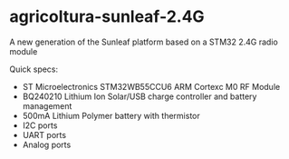 # agricoltura-sunleaf-2.4G
A new generation of the Sunleaf platform based on a STM32 2.4G radio module

Quick specs:
- ST Microelectronics STM32WB55CCU6 ARM Cortexc M0 RF Module
- BQ240210 Lithium Ion Solar/USB charge controller and battery management 
- 500mA Lithium Polymer battery with thermistor 
- I2C ports
- UART ports
- Analog ports
